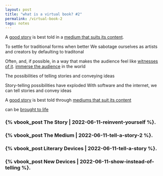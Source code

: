 ```yaml
---
layout: post
title: "what is a virtual book? #2"
permalink: /virtual-book-2
tags: notes
---
```


A [good story]() is best told in a [medium that suits its content]().

To settle for traditional forms when better
We sabotage ourselves as artists and creators by defaulting to traditonal

Often, and, if possible, in a way that makes the audience feel like [witnesses of it]().
[immerse the audience]() in the world

The possibilities of telling stories and conveying ideas

Story-telling possibilities have exploded
With software and the internet, we can tell stories and convey ideas






A [good story]() is best told through [mediums that suit its content]()

can be [brought to life]()

<!--more-->



### {% vbook_post The Story | 2022-06-11-reinvent-yourself %}.

### {% vbook_post The Medium | 2022-06-11-tell-a-story-2 %}.

### {% vbook_post Literary Devices | 2022-06-11-tell-a-story %}.

### {% vbook_post New Devices | 2022-06-11-show-instead-of-telling %}.